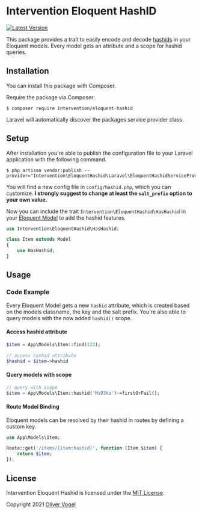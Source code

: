 # Intervention Eloquent HashID

[![Latest Version](https://img.shields.io/packagist/v/intervention/eloquent-hashid.svg)](https://packagist.org/packages/intervention/eloquent-hashid)

This package provides a trait to easily encode and decode [hashids](https://github.com/vinkla/hashids) in your Eloquent models. Every model gets an attribute and a scope for hashid queries.

## Installation

You can install this package with Composer.

Require the package via Composer:

    $ composer require intervention/eloquent-hashid

Laravel will automatically discover the packages service provider class.

## Setup

After installation you're able to publish the configuration file to your Laravel application with the following command.

    $ php artisan vendor:publish --provider="Intervention\EloquentHashid\Laravel\EloquentHashidServiceProvider"

You will find a new config file in `config/hashid.php`, which you can customize. **I strongly suggest to change at least the `salt_prefix` option to your own value.**

Now you can include the trait `Intervention\EloquentHashid\HasHashid` in your [Eloquent Model](https://laravel.com/docs/eloquent) to add the hashid features.

```php
use Intervention\EloquentHashid\HasHashid;

class Item extends Model
{
    use HasHashid;
}
```

## Usage

### Code Example

Every Eloquent Model gets a new `hashid` attribute, which is created based on the models classname, the key and the salt prefix. You're also able to query models with the now added `hashid()` scope.

#### Access hashid attribute

```php
$item = App\Models\Item::find(123);

// access hashid attribute
$hashid = $item->hashid
```

#### Query models with scope

```php
// query with scope
$item = App\Models\Item::hashid('Ma93ka')->firstOrFail();
```

#### Route Model Binding

Eloquent models can be resolved by their hashid in routes by defining a custom key.

```php
use App\Models\Item;

Route::get('/items/{item:hashid}', function (Item $item) {
    return $item;
});
```

## License

Intervention Eloquent Hashid is licensed under the [MIT License](http://opensource.org/licenses/MIT).

Copyright 2021 [Oliver Vogel](https://olivervogel.com/)
